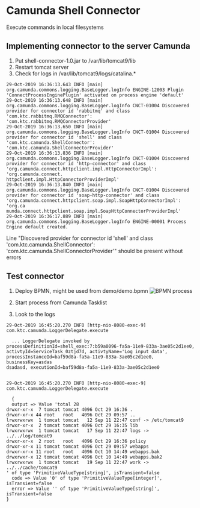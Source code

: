 # Camunda Shell Connector

Execute commands in local filesystems

## Implementing connector to the server Camunda

1. Put  shell-connector-1.0.jar  to /var/lib/tomcat9/lib
2. Restart tomcat server
3. Check for logs in /var/lib/tomcat9/logs/catalina.*
```
29-Oct-2019 16:36:13.643 INFO [main] org.camunda.commons.logging.BaseLogger.logInfo ENGINE-12003 Plugin 'ConnectProcessEnginePlugin' activated on process engine 'default'
29-Oct-2019 16:36:13.648 INFO [main] org.camunda.commons.logging.BaseLogger.logInfo CNCT-01004 Discovered provider for connector id 'rabbitmq' and class 'com.ktc.rabbitmq.RMQConnector': 'com.ktc.rabbitmq.RMQConnectorProvider'
29-Oct-2019 16:36:13.650 INFO [main] org.camunda.commons.logging.BaseLogger.logInfo CNCT-01004 Discovered provider for connector id 'shell' and class 'com.ktc.camunda.ShellConnector': 'com.ktc.camunda.ShellConnectorProvider'
29-Oct-2019 16:36:13.836 INFO [main] org.camunda.commons.logging.BaseLogger.logInfo CNCT-01004 Discovered provider for connector id 'http-connector' and class 'org.camunda.connect.httpclient.impl.HttpConnectorImpl': 'org.camunda.connect.
httpclient.impl.HttpConnectorProviderImpl'
29-Oct-2019 16:36:13.840 INFO [main] org.camunda.commons.logging.BaseLogger.logInfo CNCT-01004 Discovered provider for connector id 'soap-http-connector' and class 'org.camunda.connect.httpclient.soap.impl.SoapHttpConnectorImpl': 'org.ca
munda.connect.httpclient.soap.impl.SoapHttpConnectorProviderImpl'
29-Oct-2019 16:36:17.889 INFO [main] org.camunda.commons.logging.BaseLogger.logInfo ENGINE-00001 Process Engine default created.

```

Line "Discovered provider for connector id 'shell' and class 'com.ktc.camunda.ShellConnector': 'com.ktc.camunda.ShellConnectorProvider'" should be present without errors

## Test connector

1.  Deploy BPMN, might be used from demo/demo.bpmn
![BPMN process](/demo/demo_bpmn.png)

2. Start process from Camunda Tasklist
3. Look to the logs

```
29-Oct-2019 16:45:20.270 INFO [http-nio-8080-exec-9] com.ktc.camunda.LoggerDelegate.execute

  ... LoggerDelegate invoked by processDefinitionId=shell_exec:7:b59a0096-fa5a-11e9-833a-3ae05c2d1ee0, activtyId=ServiceTask_0ztjd7d, activtyName='Log input data', processInstanceId=baf59d8a-fa5a-11e9-833a-3ae05c2d1ee0, businessKey=asdas
dsadasd, executionId=baf59d8a-fa5a-11e9-833a-3ae05c2d1ee0


29-Oct-2019 16:45:20.270 INFO [http-nio-8080-exec-9] com.ktc.camunda.LoggerDelegate.execute

  {
  output => Value 'total 28
drwxr-xr-x  7 tomcat tomcat 4096 Oct 29 16:36 .
drwxr-xr-x 44 root   root   4096 Oct 29 09:57 ..
lrwxrwxrwx  1 tomcat tomcat   12 Sep 11 22:47 conf -> /etc/tomcat9
drwxr-xr-x  2 tomcat tomcat 4096 Oct 29 16:35 lib
lrwxrwxrwx  1 tomcat tomcat   17 Sep 11 22:47 logs -> ../../log/tomcat9
drwxr-xr-x  2 root   root   4096 Oct 29 16:36 policy
drwxr-xr-x 11 tomcat tomcat 4096 Oct 29 09:57 webapps
drwxr-xr-x 11 root   root   4096 Oct 10 14:49 webapps.bak
drwxrwxr-x 12 tomcat tomcat 4096 Oct 10 14:49 webapps.bak2
lrwxrwxrwx  1 tomcat tomcat   19 Sep 11 22:47 work -> ../../cache/tomcat9
' of type 'PrimitiveValueType[string]', isTransient=false
  code => Value '0' of type 'PrimitiveValueType[integer]', isTransient=false
  error => Value '' of type 'PrimitiveValueType[string]', isTransient=false
}


```
